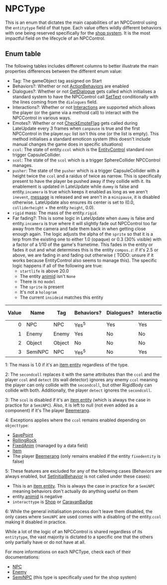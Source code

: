 # NPCType
This is an enum that dictates the main capabilities of an NPCControl using the `entitytype` field of that type. Each value offers wildly different behaviors with one being reserved specifically for the [shop system](Shop%20system.md#shop-system). It is the most impactful field on the lifecycle of an NPCControl.

## Enum table
The following tables includes different columns to better illustrate the main properties differences between the different enum value:

- Tag: The gameObject tag assigned on Start
- Behaviors?: Whether or not [ActionBehaviors](ActionBehaviors.md) are enabled
- Dialogues?: Whether or not [GetDialogue](Notable%20methods/GetDialogue.md) gets called which initialises a standard system to have the NPCControl call [SetText](../../SetText/SetText.md) conditionally with the lines coming from the `dialogues` field.
- Interactions?: Whether or not [Interactions](Interaction.md) are supported which allows the player (or the game via a methoid call) to interact with the NPCControl in various ways.
- Emotes?: Whether or not [CheckEmoteFlag](Notable%20methods/CheckEmoteFlag.md) gets called during LateUpdate every 3 frames when `canpause` is true and the first NPCControl in the player.`npc` list isn't this one (or the list is empty). This method initialises a standard emoticon system (this doesn't include manual changes the game does in specific situations)
- `ccol`: The state of entity.`ccol` which is the [EntityControl](../EntityControl/EntityControl.md) standard non trigger CapsuleCollider.
- `scol`: The state of the `scol` which is a trigger SphereCollider NPCControl manages.
- `pusher`: The state of the `pusher` which is a trigger CapsuleCollider with a height twice the `ccol` and a raidus of twice as narrow. This is specifically present to have the player be pushed away if they collide with it. Its enablement is updated in LateUpdate while `dummy` is false and entity.`incamera` is true which keeps it enabled as long as we aren't `inevent`, [message](../../SetText/Notable%20states.md#message) is released and we aren't in a `minipause`, it is disabled otherwise. LateUpdate also ensures its center is set to (0.0, `colliderheight` + the entity `height`, 0.0).
- `rigid` mass: The mass of the entity.`rigid`.
- Far fading?: This is some logic in LateUpdate when `dummy` is false and entity.`incamera` is true where it will slightly fade out NPCControl too far away from the camera and fade them back in when getting close enough again. The logic adjusts the alpha of the `sprite` so that it is a lerp from the existing one to either 1.0 (opaque) or 0.3 (30% visible) with a factor of a 1/10 of the game's frametime. This fades in the entity or fades it out and what determines this is the entity `compos.z`: if it's 2.5 or above, we are fading in and fading out otherwise (
TODO: unsure if it works because EntityControl also seems to manage this). The specific logic happens if all of the following are true:
    - `startlife` is above 20.0
    - The entity [animid](../../Enums%20and%20IDs/AnimIDs.md) isn't `None`
    - There is no `model`
    - The `sprite` is present
    - It's not a `hologram`
    - The current `insideid` matches this entity

|Value|Name|Tag|Behaviors?|Dialogues?|Interaction?|Emotes?|entity.`ccol`|`scol`|`pusher`|entity.`rigid`.mass<sup>1</sup>|Far fading?|
|----:|----|---|----------|---------|------------|-------|------|------|--------|-----------------------|-----------|
|0|NPC|NPC|Yes<sup>5</sup>|Yes|Yes|Yes|Enabled|Disabled|Yes<sup>5</sup>|10000.0|Yes|
|1|Enemy|Enemy|Yes|No|No|No|Enabled<sup>2</sup>|Disabled<sup>2</sup>|No|100.0|Yes|
|2|Object|Object|No|No|No|No|disabled<sup>4</sup>|Enabled<sup>3</sup>|No|10000.0|No|
|3|SemiNPC|NPC|Yes<sup>5</sup>|No|Yes|No|Enabled<sup>6</sup>|Enabled<sup>3</sup>|No|10000.0|Yes|

1: The mass is 1.0 if it's an [item entity](../EntityControl/Item%20entity.md) regardless of the type.

2: The `secondcoll` replaces it with the same attributes than the `ccol` and the player `ccol` and `detect` (its wall detector) ignores any enemy `ccol` meaning the player can only collide with the `secondcoll`, but other RigidBody can collide with both. Additionally, the player `detect` ignores the `secondcoll`.

3: The `scol` is disabled if it's an [item entity](../EntityControl/Item%20entity.md)  (which is always the case in practice for a `SemiNPC`). Also, it is left to null (not even added as a component) if it's The player [Beemerang](ObjectTypes/Beemerang.md).

4: Exceptions applies where the `ccol` remains enabled depending on `objecttype`:

- [SavePoint](ObjectTypes/SavePoint.md)
- [RollingRock](ObjectTypes/RollingRock.md)
- [FixedAnim](ObjectTypes/FixedAnim.md) (managed by a data field)
- [Item](ObjectTypes/Item.md)
- The player [Beemerang](ObjectTypes/Beemerang.md) (only remains enabled if the entity `fixedentity` is false)

5: These features are excluded for any of the following cases (Behaviors are always enabled, but [SetInitialBehavior](Notable%20methods/SetInitialBehavior.md) is not called under these cases):

- This is an [item entity](../EntityControl/Item%20entity.md). This is always the case in practice for a `SemiNPC` meaning behaviors don't actually do anything useful on them
- entity.[animid](../../Enums%20and%20IDs/AnimIDs.md) is negative
- `interacttype` is [Shop](Interaction/Shop.md) or [CaravanBadge](Interaction/CaravanBadge.md)

6: While the general initialisation process don't leave them disabled, the only cases where `SemiNPC` are used comes with a disabling of the entity.`ccol` making it disabled in practice.

While a lot of the logic of an NPCControl is shared regardless of its `entitytype`, the vast majority is dictated to a specific one that the others only partially have or do not have at all.

For more informations on each NPCType, check each of their documentations:
- [NPC](NPC.md)
- [Enemy](Enemy.md)
- [SemiNPC](Shop%20system.md#seminpc) (this type is specifically used for the shop system)
